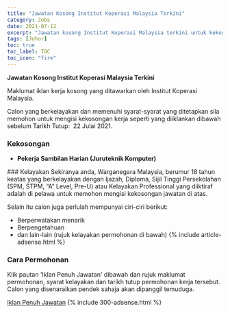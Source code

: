 ```yaml
---
title: "Jawatan Kosong Institut Koperasi Malaysia Terkini" 
category: Jobs 
date: 2021-07-12 
excerpt: "Jawatan kosong Institut Koperasi Malaysia terkini untuk kekosongan Pekerja Sambilan Harian (Juruteknik Komputer)" 
tags: [Johor] 
toc: true 
toc_label: TOC 
toc_icon: "fire" 
--- 
```


**Jawatan Kosong Institut Koperasi Malaysia Terkini**

Maklumat iklan kerja kosong yang ditawarkan oleh Institut Koperasi Malaysia. 

Calon yang berkelayakan dan memenuhi syarat-syarat yang ditetapkan sila memohon untuk mengisi kekosongan kerja seperti yang diiklankan dibawah sebelum Tarikh Tutup:  22 Julai 2021. 
### Kekosongan 
<ul>
<li><strong>Pekerja Sambilan Harian (Juruteknik Komputer)&#160;</strong></li>
</ul> 
### Kelayakan 
Sekiranya anda, Warganegara Malaysia, berumur 18 tahun keatas yang berkelayakan dengan Ijazah, Diploma, Sijil Tinggi Persekolahan (SPM, STPM, “A” Level, Pre-U) atau Kelayakan Professional yang diiktiraf adalah di pelawa untuk memohon mengisi kekosongan jawatan di atas.

Selain itu calon juga perlulah mempunyai ciri-ciri berikut:
- Berperwatakan menarik
- Berpengetahuan
- dan lain-lain (rujuk kelayakan permohonan di bawah) 
{% include article-adsense.html %} 
### Cara Permohonan 
Klik pautan 'Iklan Penuh Jawatan' dibawah dan rujuk maklumat permohonan, syarat kelayakan dan tarikh tutup permohonan kerja tersebut.
Calon yang disenaraikan pendek sahaja akan dipanggil temuduga.

<a href="https://www.ikkm.edu.my/ms/pengumuman/2481-iklan-kekosongan-jawatan-pekerja-sambilan-harian-juruteknik-komputer?fbclid=IwAR27pCG0f-c49HHAIWuX0OqsXgIdQUp1T71LoYsaf_QHJZqKIjq-MKKE8GY" class="btn btn--info" target="_blank" rel="nofollow noopenner">Iklan Penuh Jawatan</a> 
{% include 300-adsense.html %} 